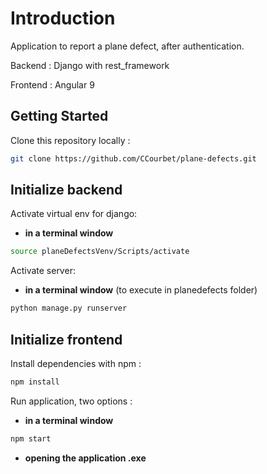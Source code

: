 # Introduction

Application to report a plane defect, after authentication.

Backend : Django with rest_framework

Frontend : Angular 9

## Getting Started

Clone this repository locally :

``` bash
git clone https://github.com/CCourbet/plane-defects.git
```

## Initialize backend

Activate virtual env for django:

- **in a terminal window**
``` bash
source planeDefectsVenv/Scripts/activate
```

Activate server:

- **in a terminal window** (to execute in planedefects folder)
``` bash
python manage.py runserver
```

## Initialize frontend

Install dependencies with npm :

``` bash
npm install
```

Run application, two options :
- **in a terminal window**

``` bash
npm start
```

- **opening the application .exe**


